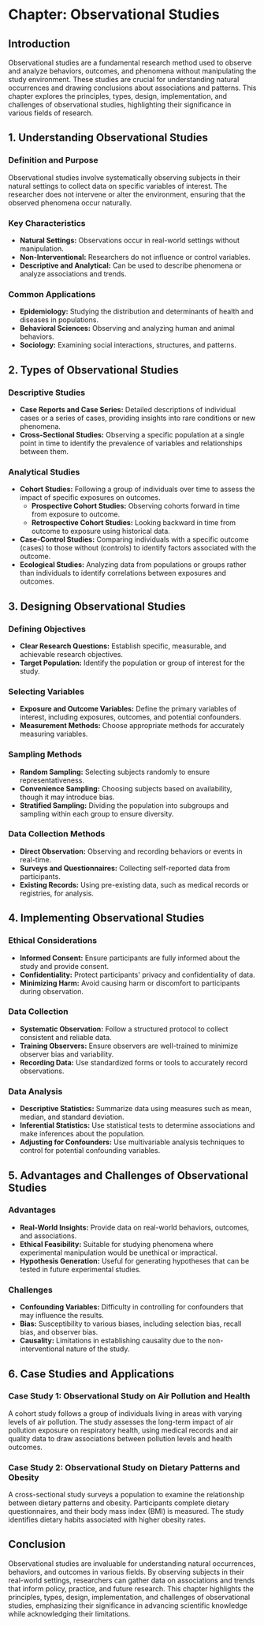 # Chapter: Observational Studies

## Introduction
Observational studies are a fundamental research method used to observe and analyze behaviors, outcomes, and phenomena without manipulating the study environment. These studies are crucial for understanding natural occurrences and drawing conclusions about associations and patterns. This chapter explores the principles, types, design, implementation, and challenges of observational studies, highlighting their significance in various fields of research.

## 1. Understanding Observational Studies

### Definition and Purpose
Observational studies involve systematically observing subjects in their natural settings to collect data on specific variables of interest. The researcher does not intervene or alter the environment, ensuring that the observed phenomena occur naturally.

### Key Characteristics
- **Natural Settings:** Observations occur in real-world settings without manipulation.
- **Non-Interventional:** Researchers do not influence or control variables.
- **Descriptive and Analytical:** Can be used to describe phenomena or analyze associations and trends.

### Common Applications
- **Epidemiology:** Studying the distribution and determinants of health and diseases in populations.
- **Behavioral Sciences:** Observing and analyzing human and animal behaviors.
- **Sociology:** Examining social interactions, structures, and patterns.

## 2. Types of Observational Studies

### Descriptive Studies
- **Case Reports and Case Series:** Detailed descriptions of individual cases or a series of cases, providing insights into rare conditions or new phenomena.
- **Cross-Sectional Studies:** Observing a specific population at a single point in time to identify the prevalence of variables and relationships between them.

### Analytical Studies
- **Cohort Studies:** Following a group of individuals over time to assess the impact of specific exposures on outcomes.
  - **Prospective Cohort Studies:** Observing cohorts forward in time from exposure to outcome.
  - **Retrospective Cohort Studies:** Looking backward in time from outcome to exposure using historical data.
- **Case-Control Studies:** Comparing individuals with a specific outcome (cases) to those without (controls) to identify factors associated with the outcome.
- **Ecological Studies:** Analyzing data from populations or groups rather than individuals to identify correlations between exposures and outcomes.

## 3. Designing Observational Studies

### Defining Objectives
- **Clear Research Questions:** Establish specific, measurable, and achievable research objectives.
- **Target Population:** Identify the population or group of interest for the study.

### Selecting Variables
- **Exposure and Outcome Variables:** Define the primary variables of interest, including exposures, outcomes, and potential confounders.
- **Measurement Methods:** Choose appropriate methods for accurately measuring variables.

### Sampling Methods
- **Random Sampling:** Selecting subjects randomly to ensure representativeness.
- **Convenience Sampling:** Choosing subjects based on availability, though it may introduce bias.
- **Stratified Sampling:** Dividing the population into subgroups and sampling within each group to ensure diversity.

### Data Collection Methods
- **Direct Observation:** Observing and recording behaviors or events in real-time.
- **Surveys and Questionnaires:** Collecting self-reported data from participants.
- **Existing Records:** Using pre-existing data, such as medical records or registries, for analysis.

## 4. Implementing Observational Studies

### Ethical Considerations
- **Informed Consent:** Ensure participants are fully informed about the study and provide consent.
- **Confidentiality:** Protect participants' privacy and confidentiality of data.
- **Minimizing Harm:** Avoid causing harm or discomfort to participants during observation.

### Data Collection
- **Systematic Observation:** Follow a structured protocol to collect consistent and reliable data.
- **Training Observers:** Ensure observers are well-trained to minimize observer bias and variability.
- **Recording Data:** Use standardized forms or tools to accurately record observations.

### Data Analysis
- **Descriptive Statistics:** Summarize data using measures such as mean, median, and standard deviation.
- **Inferential Statistics:** Use statistical tests to determine associations and make inferences about the population.
- **Adjusting for Confounders:** Use multivariable analysis techniques to control for potential confounding variables.

## 5. Advantages and Challenges of Observational Studies

### Advantages
- **Real-World Insights:** Provide data on real-world behaviors, outcomes, and associations.
- **Ethical Feasibility:** Suitable for studying phenomena where experimental manipulation would be unethical or impractical.
- **Hypothesis Generation:** Useful for generating hypotheses that can be tested in future experimental studies.

### Challenges
- **Confounding Variables:** Difficulty in controlling for confounders that may influence the results.
- **Bias:** Susceptibility to various biases, including selection bias, recall bias, and observer bias.
- **Causality:** Limitations in establishing causality due to the non-interventional nature of the study.

## 6. Case Studies and Applications

### Case Study 1: Observational Study on Air Pollution and Health
A cohort study follows a group of individuals living in areas with varying levels of air pollution. The study assesses the long-term impact of air pollution exposure on respiratory health, using medical records and air quality data to draw associations between pollution levels and health outcomes.

### Case Study 2: Observational Study on Dietary Patterns and Obesity
A cross-sectional study surveys a population to examine the relationship between dietary patterns and obesity. Participants complete dietary questionnaires, and their body mass index (BMI) is measured. The study identifies dietary habits associated with higher obesity rates.

## Conclusion
Observational studies are invaluable for understanding natural occurrences, behaviors, and outcomes in various fields. By observing subjects in their real-world settings, researchers can gather data on associations and trends that inform policy, practice, and future research. This chapter highlights the principles, types, design, implementation, and challenges of observational studies, emphasizing their significance in advancing scientific knowledge while acknowledging their limitations.

